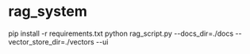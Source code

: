 # rag_system


pip install -r requirements.txt
python rag_script.py --docs_dir=./docs --vector_store_dir=./vectors --ui
